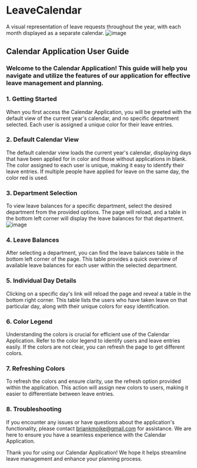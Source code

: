 # LeaveCalendar
A visual representation of leave requests throughout the year, with each month displayed as a separate calendar.
![image](https://github.com/BrianKeybet/LeaveCalendar/assets/86772792/74130e4b-3893-437c-a8c1-c6d3ea73f250)

## Calendar Application User Guide
### Welcome to the Calendar Application! This guide will help you navigate and utilize the features of our application for effective leave management and planning.

### 1. Getting Started<a name="getting-started"></a>
When you first access the Calendar Application, you will be greeted with the default view of the current year's calendar, and no specific department selected. Each user is assigned a unique color for their leave entries.

### 2. Default Calendar View<a name="default-calendar-view"></a>
The default calendar view loads the current year's calendar, displaying days that have been applied for in color and those without applications in blank. The color assigned to each user is unique, making it easy to identify their leave entries. If multiple people have applied for leave on the same day, the color red is used.

### 3. Department Selection<a name="department-selection"></a>
To view leave balances for a specific department, select the desired department from the provided options. The page will reload, and a table in the bottom left corner will display the leave balances for that department.
![image](https://github.com/BrianKeybet/LeaveCalendar/assets/86772792/ddcede4a-615d-4ebc-a536-27657f43c41c)

### 4. Leave Balances<a name="leave-balances"></a>
After selecting a department, you can find the leave balances table in the bottom left corner of the page. This table provides a quick overview of available leave balances for each user within the selected department.

### 5. Individual Day Details<a name="individual-day-details"></a>
Clicking on a specific day's link will reload the page and reveal a table in the bottom right corner. This table lists the users who have taken leave on that particular day, along with their unique colors for easy identification.

### 6. Color Legend<a name="color-legend"></a>
Understanding the colors is crucial for efficient use of the Calendar Application. Refer to the color legend to identify users and leave entries easily. If the colors are not clear, you can refresh the page to get different colors.

### 7. Refreshing Colors<a name="refreshing-colors"></a>
To refresh the colors and ensure clarity, use the refresh option provided within the application. This action will assign new colors to users, making it easier to differentiate between leave entries.

### 8. Troubleshooting<a name="troubleshooting"></a>
If you encounter any issues or have questions about the application's functionality, please contact briankmoike@gmail.com for assistance. We are here to ensure you have a seamless experience with the Calendar Application.

Thank you for using our Calendar Application! We hope it helps streamline leave management and enhance your planning process.